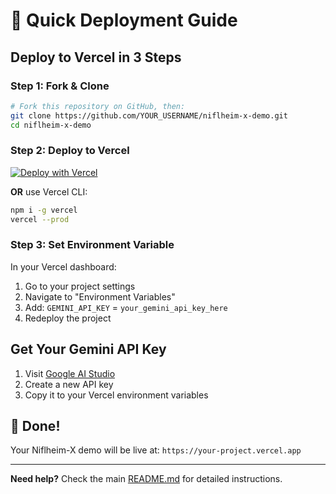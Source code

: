 # 🚀 Quick Deployment Guide

## Deploy to Vercel in 3 Steps

### Step 1: Fork & Clone
```bash
# Fork this repository on GitHub, then:
git clone https://github.com/YOUR_USERNAME/niflheim-x-demo.git
cd niflheim-x-demo
```

### Step 2: Deploy to Vercel
[![Deploy with Vercel](https://vercel.com/button)](https://vercel.com/new/clone?repository-url=https://github.com/YOUR_USERNAME/niflheim-x-demo)

**OR** use Vercel CLI:
```bash
npm i -g vercel
vercel --prod
```

### Step 3: Set Environment Variable
In your Vercel dashboard:
1. Go to your project settings
2. Navigate to "Environment Variables"
3. Add: `GEMINI_API_KEY` = `your_gemini_api_key_here`
4. Redeploy the project

## Get Your Gemini API Key
1. Visit [Google AI Studio](https://aistudio.google.com/app/apikey)
2. Create a new API key
3. Copy it to your Vercel environment variables

## 🎉 Done!
Your Niflheim-X demo will be live at: `https://your-project.vercel.app`

---

**Need help?** Check the main [README.md](README.md) for detailed instructions.